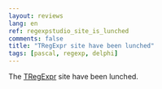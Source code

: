 ```yaml
---
layout: reviews
lang: en
ref: regexpstudio_site_is_lunched
comments: false
title: "TRegExpr site have been lunched"
tags: [pascal, regexp, delphi]
---
```


The [TRegExpr](https://regex.masterandrey.com/en/latest/) site have been lunched.

